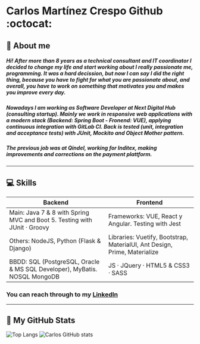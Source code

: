 # Carlos Martínez Crespo Github :octocat:

## 💁 About me
##### Hi! After more than 8 years as a technical consultant and IT coordinator I decided to change my life and start working about I really passionate me, programming. It was a hard decission, but now I can say I did the right thing, because you have to fight for what you are passionate about, and overall, you have to work on something that motivates you and makes you improve every day.

##### Nowadays I am working as Software Developer at Next Digital Hub (consulting startup). Mainly we work in responsive web applications with a modern stack (Backend: Spring Boot - Fronend: VUE), applying continuous integration with GitLab CI. Back is tested (unit, integration and acceptance tests) with JUnit, Mockito and Object Mother pattern.

##### The previous job was at Qindel, working for Inditex, making improvements and corrections on the payment plattform.

-------------

## 💻 Skills

|Backend |  Frontend |
| - | - |
| Main: Java 7 & 8 with Spring MVC and Boot 5. Testing with JUnit · Groovy | Frameworks: VUE, React y Angular. Testing with Jest
Others: NodeJS, Python (Flask & Django) | Libraries: Vuetify, Bootstrap, MaterialUI, Ant Design, Prime, Materialize
BBDD: SQL (PostgreSQL, Oracle & MS SQL Developer), MyBatis. NOSQL MongoDB |  JS · JQuery · HTML5 & CSS3 · SASS |

### You can reach through to my <a href="https://www.linkedin.com/in/carlos-martinez-crespo/" target="_blank">LinkedIn</a>

-------------

## :beginner: My GitHub Stats

![Top Langs](https://github-readme-stats.vercel.app/api/top-langs/?username=N1b3lung0&layout=compact&theme=github_dark)
![Carlos GitHub stats](https://github-readme-stats.vercel.app/api?username=N1b3lung0&count_private=true&show_icons=true&theme=github_dark)

<!--
**N1b3lung0/N1b3lung0** is a ✨ _special_ ✨ repository because its `README.md` (this file) appears on your GitHub profile.

Here are some ideas to get you started:

- 🔭 I’m currently working on ...
- 🌱 I’m currently learning ...
- 👯 I’m looking to collaborate on ...
- 🤔 I’m looking for help with ...
- 💬 Ask me about ...
- 📫 How to reach me: ...
- 😄 Pronouns: ...
- ⚡ Fun fact: ...
-->
